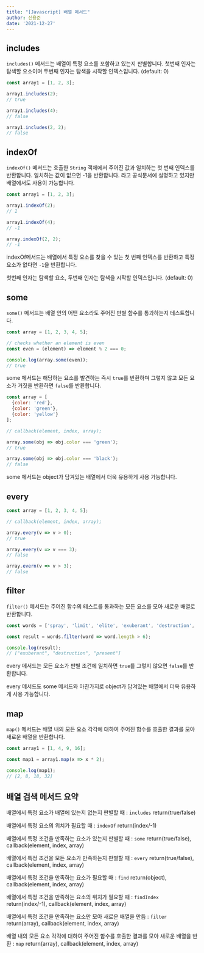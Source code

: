 ```yaml
---
title: "[Javascript] 배열 메서드"
author: 신용준
date: '2021-12-27'
---
```


## includes

`includes()` 메서드는 배열이 특정 요소를 포함하고 있는지 판별합니다.
첫번째 인자는 탐색할 요소이며 두번째 인자는 탐색을 시작할 인덱스입니다. (default: 0)

```js
const array1 = [1, 2, 3];

array1.includes(2);
// true

array1.includes(4);
// false

array1.includes(2, 2);
// false
```

## indexOf

`indexOf()` 메서드는 호출한 `String` 객체에서 주어진 값과 일치하는 첫 번째 인덱스를 반환합니다. 일치하는 값이 없으면 -1을 반환합니다.
라고 공식문서에 설명하고 있지만 배열에서도 사용이 가능합니다.

```js
const array1 = [1, 2, 3];

array1.indexOf(2);
// 1

array1.indexOf(4);
// -1

array.indexOf(2, 2);
// -1
```

indexOf메서드는 배열에서 특정 요소를 찾을 수 있는 첫 번째 인덱스를 반환하고 특정 요소가 없다면 `-1`을 반환합니다.

첫번째 인자는 탐색할 요소, 두번째 인자는 탐색을 시작할 인덱스입니다. (default: 0)

## some

`some()` 메서드는 배열 안의 어떤 요소라도 주어진 판별 함수를 통과하는지 테스트합니다.

```js
const array = [1, 2, 3, 4, 5];

// checks whether an element is even
const even = (element) => element % 2 === 0;

console.log(array.some(even));
// true
```

some 메서드는 해당하는 요소를 발견하는 즉시 `true`를 반환하며 그렇지 않고 모든 요소가 거짓을 반환하면 `false`를 반환합니다.

```js
const array = [
  {color: 'red'},
  {color: 'green'},
  {color: 'yellow'}
];

// callback(element, index, array);

array.some(obj => obj.color === 'green');
// true

array.some(obj => obj.color === 'black');
// false
```

some 메서드는 object가 담겨있는 배열에서 더욱 유용하게 사용 가능합니다.

## every

```js
const array = [1, 2, 3, 4, 5];

// callback(element, index, array);

array.every(v => v > 0);
// true

array.every(v => v === 3);
// false

array.evern(v => v > 3);
// false
```

## filter

`filter()` 메서드는 주어진 함수의 테스트를 통과하는 모든 요소를 모아 새로운 배열로 반환합니다.

```js
const words = ['spray', 'limit', 'elite', 'exuberant', 'destruction', 'present'];

const result = words.filter(word => word.length > 6);

console.log(result);
// ["exuberant", "destruction", "present"]
```

every 메서드는 모든 요소가 판별 조건에 일치하면 `true`를 그렇지 않으면 `false`를 반환합니다.

every 메서드도 some 메서드와 마찬가지로 object가 담겨있는 배열에서 더욱 유용하게 사용 가능합니다.

## map

`map()` 메서드는 배열 내의 모든 요소 각각에 대하여 주어진 함수를 호출한 결과를 모아 새로운 배열을 반환합니다.

```js
const array1 = [1, 4, 9, 16];

const map1 = array1.map(x => x * 2);

console.log(map1);
// [2, 8, 18, 32]
```

## 배열 검색 메서드 요약

배열에서 특정 요소가 배열에 있는지 없는지 판별할 때 : `includes` return(true/false)

배열에서 특정 요소의 위치가 필요할 때 : `indexOf` return(index/-1)

배열에서 특정 조건을 만족하는 요소가 있는지 판별할 때 : `some` return(true/false), callback(element, index, array)

배열에서 특정 조건을 모든 요소가 만족하는지 판별할 때 : `every` return(true/false), callback(element, index, array)

배열에서 특정 조건을 만족하는 요소가 필요할 때 : `find` return(object), callback(element, index, array)

배열에서 특정 조건을 만족하는 요소의 위치가 필요할 때 : `findIndex` return(index/-1), callback(element, index, array)

배열에서 특정 조건을 만족하는 요소만 모아 새로운 배열을 만듬 : `filter` return(array), callback(element, index, array)

배열 내의 모든 요소 각각에 대하여 주어진 함수를 호출한 결과를 모아 새로운 배열을 반환 : `map` return(array), callback(element, index, array)